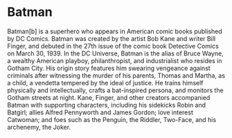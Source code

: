 # Batman

Batman[b] is a superhero who appears in American comic books published by DC Comics. Batman was created by the artist Bob Kane and writer Bill Finger, and debuted in the 27th issue of the comic book Detective Comics on March 30, 1939. In the DC Universe, Batman is the alias of Bruce Wayne, a wealthy American playboy, philanthropist, and industrialist who resides in Gotham City. His origin story features him swearing vengeance against criminals after witnessing the murder of his parents, Thomas and Martha, as a child, a vendetta tempered by the ideal of justice. He trains himself physically and intellectually, crafts a bat-inspired persona, and monitors the Gotham streets at night. Kane, Finger, and other creators accompanied Batman with supporting characters, including his sidekicks Robin and Batgirl; allies Alfred Pennyworth and James Gordon; love interest Catwoman; and foes such as the Penguin, the Riddler, Two-Face, and his archenemy, the Joker.

